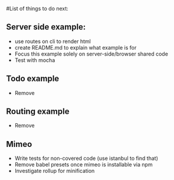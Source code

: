 #List of things to do next:

## Server side example:
- use routes on cli to render html
- create README.md to explain what example is for
- Focus this example solely on server-side/browser shared code
- Test with mocha

## Todo example
- Remove

## Routing example
- Remove

## Mimeo
- Write tests for non-covered code (use istanbul to find that)
- Remove babel presets once mimeo is installable via npm
- Investigate rollup for minification